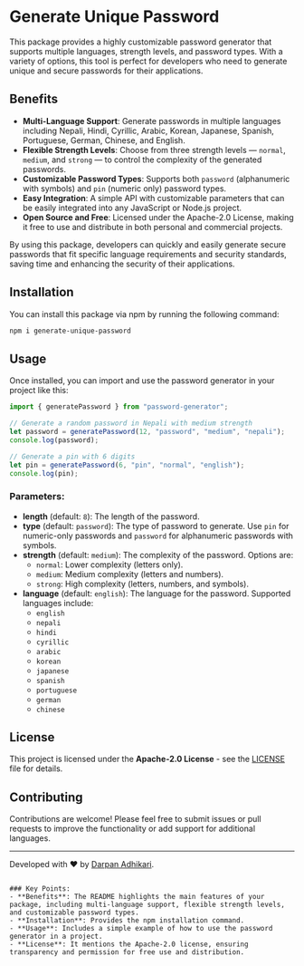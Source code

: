 # Generate Unique Password

This package provides a highly customizable password generator that supports multiple languages, strength levels, and password types. With a variety of options, this tool is perfect for developers who need to generate unique and secure passwords for their applications.

## Benefits

- **Multi-Language Support**: Generate passwords in multiple languages including Nepali, Hindi, Cyrillic, Arabic, Korean, Japanese, Spanish, Portuguese, German, Chinese, and English.
- **Flexible Strength Levels**: Choose from three strength levels — `normal`, `medium`, and `strong` — to control the complexity of the generated passwords.
- **Customizable Password Types**: Supports both `password` (alphanumeric with symbols) and `pin` (numeric only) password types.
- **Easy Integration**: A simple API with customizable parameters that can be easily integrated into any JavaScript or Node.js project.
- **Open Source and Free**: Licensed under the Apache-2.0 License, making it free to use and distribute in both personal and commercial projects.
  
By using this package, developers can quickly and easily generate secure passwords that fit specific language requirements and security standards, saving time and enhancing the security of their applications.

## Installation

You can install this package via npm by running the following command:

```bash
npm i generate-unique-password
```

## Usage

Once installed, you can import and use the password generator in your project like this:

```javascript
import { generatePassword } from "password-generator";

// Generate a random password in Nepali with medium strength
let password = generatePassword(12, "password", "medium", "nepali");
console.log(password);

// Generate a pin with 6 digits
let pin = generatePassword(6, "pin", "normal", "english");
console.log(pin);
```

### Parameters:
- **length** (default: `8`): The length of the password.
- **type** (default: `password`): The type of password to generate. Use `pin` for numeric-only passwords and `password` for alphanumeric passwords with symbols.
- **strength** (default: `medium`): The complexity of the password. Options are:
  - `normal`: Lower complexity (letters only).
  - `medium`: Medium complexity (letters and numbers).
  - `strong`: High complexity (letters, numbers, and symbols).
- **language** (default: `english`): The language for the password. Supported languages include:
  - `english`
  - `nepali`
  - `hindi`
  - `cyrillic`
  - `arabic`
  - `korean`
  - `japanese`
  - `spanish`
  - `portuguese`
  - `german`
  - `chinese`

## License

This project is licensed under the **Apache-2.0 License** - see the [LICENSE](LICENSE) file for details.

## Contributing

Contributions are welcome! Please feel free to submit issues or pull requests to improve the functionality or add support for additional languages.

---

Developed with ❤️ by [Darpan Adhikari](https://www.darpanadhikari.com.np). 

```

### Key Points:
- **Benefits**: The README highlights the main features of your package, including multi-language support, flexible strength levels, and customizable password types.
- **Installation**: Provides the npm installation command.
- **Usage**: Includes a simple example of how to use the password generator in a project.
- **License**: It mentions the Apache-2.0 license, ensuring transparency and permission for free use and distribution.
